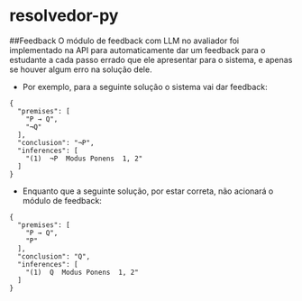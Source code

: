 # resolvedor-py

##Feedback
O módulo de feedback com LLM no avaliador foi implementado na API para automaticamente dar um feedback para o estudante a cada passo errado que ele apresentar para o sistema, e apenas se houver algum erro na solução dele.
- Por exemplo, para a seguinte solução o sistema vai dar feedback:

```
{
  "premises": [
    "P → Q",
    "¬Q"
  ],
  "conclusion": "¬P",
  "inferences": [
    "(1)  ¬P  Modus Ponens  1, 2"
  ]
}
```
- Enquanto que a seguinte solução, por estar correta, não acionará o módulo de feedback:

```
{
  "premises": [
    "P → Q",
    "P"
  ],
  "conclusion": "Q",
  "inferences": [
    "(1)  Q  Modus Ponens  1, 2"
  ]
}
```
